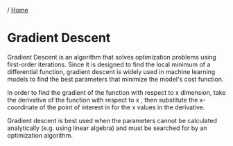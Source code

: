 / [Home](index.md)

# Gradient Descent

Gradient Descent is an algorithm that solves optimization problems using first-order iterations. Since it is designed to find the local minimum of a differential function, gradient descent is widely used in machine learning models to find the best parameters that minimize the model's cost function.

In order to find the gradient of the function with respect to x dimension, take the derivative of the function with respect to x , then substitute the x-coordinate of the point of interest in for the x values in the derivative.

Gradient descent is best used when the parameters cannot be calculated analytically (e.g. using linear algebra) and must be searched for by an optimization algorithm.

